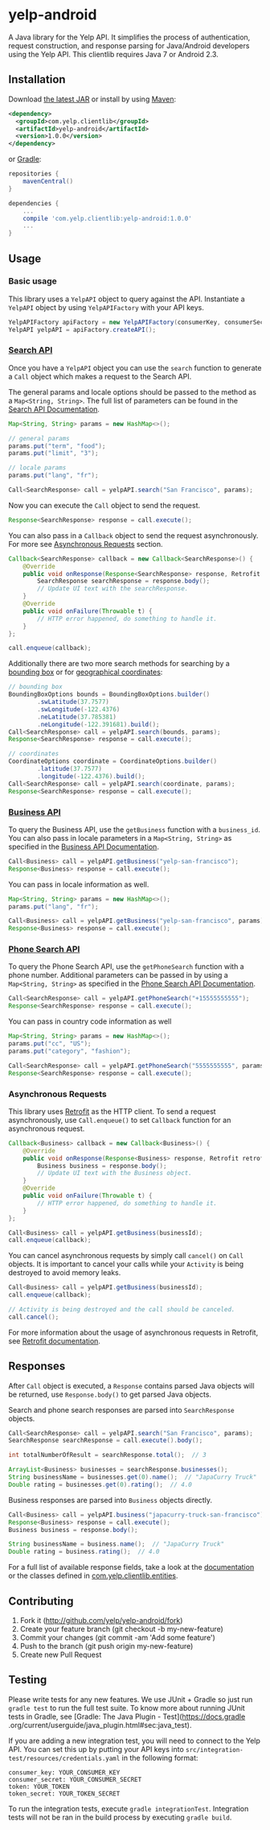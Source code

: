# yelp-android
A Java library for the Yelp API. It simplifies the process of authentication, request construction, and response 
parsing for Java/Android developers using the Yelp API. This clientlib requires Java 7 or Android 2.3.

## Installation

Download [the latest JAR](https://search.maven.org/remote_content?g=com.yelp.clientlib&a=yelp-android&v=LATEST) or install by using [Maven](https://maven.apache.org/):

```xml
<dependency>
  <groupId>com.yelp.clientlib</groupId>
  <artifactId>yelp-android</artifactId>
  <version>1.0.0</version>
</dependency>
```

or [Gradle](http://gradle.org/):

```groovy
repositories {
    mavenCentral()
}

dependencies {
    ...
    compile 'com.yelp.clientlib:yelp-android:1.0.0'
    ...
}
```

## Usage

### Basic usage
This library uses a `YelpAPI` object to query against the API. Instantiate a `YelpAPI` object by using 
`YelpAPIFactory` with your API keys.
```java
YelpAPIFactory apiFactory = new YelpAPIFactory(consumerKey, consumerSecret, token, tokenSecret);
YelpAPI yelpAPI = apiFactory.createAPI();
```

### [Search API](http://www.yelp.com/developers/documentation/v2/search_api)
Once you have a `YelpAPI` object you can use the `search` function to generate a `Call` object which makes a request to 
the Search API.

The general params and locale options should be passed to the method as a `Map<String, String>`. The full list of 
parameters can be found in the [Search API Documentation](https://www.yelp.com/developers/documentation/v2/search_api).
```java
Map<String, String> params = new HashMap<>();

// general params
params.put("term", "food");
params.put("limit", "3");

// locale params
params.put("lang", "fr");

Call<SearchResponse> call = yelpAPI.search("San Francisco", params);
```

Now you can execute the `Call` object to send the request.
```java
Response<SearchResponse> response = call.execute();
```

You can also pass in a `Callback` object to send the request asynchronously. For more see [Asynchronous Requests](#asynchronous-requests) section.
```java
Callback<SearchResponse> callback = new Callback<SearchResponse>() {
    @Override
    public void onResponse(Response<SearchResponse> response, Retrofit retrofit) {
        SearchResponse searchResponse = response.body();
        // Update UI text with the searchResponse.
    }
    @Override
    public void onFailure(Throwable t) {
        // HTTP error happened, do something to handle it.
    }
};

call.enqueue(callback);
```

Additionally there are two more search methods for searching by a [bounding box](https://www.yelp.com/developers/documentation/v2/search_api#searchGBB) or for [geographical coordinates](https://www.yelp.com/developers/documentation/v2/search_api#searchGC):
```java
// bounding box
BoundingBoxOptions bounds = BoundingBoxOptions.builder()
        .swLatitude(37.7577)
        .swLongitude(-122.4376)
        .neLatitude(37.785381)
        .neLongitude(-122.391681).build();
Call<SearchResponse> call = yelpAPI.search(bounds, params);
Response<SearchResponse> response = call.execute();

// coordinates
CoordinateOptions coordinate = CoordinateOptions.builder()
        .latitude(37.7577)
        .longitude(-122.4376).build();
Call<SearchResponse> call = yelpAPI.search(coordinate, params);
Response<SearchResponse> response = call.execute();
```

### [Business API](http://www.yelp.com/developers/documentation/v2/business)
To query the Business API, use the `getBusiness` function with a `business_id`. You can also pass in locale parameters 
in a `Map<String, String>` as specified in the [Business API Documentation](http://www.yelp.com/developers/documentation/v2/business).
```java
Call<Business> call = yelpAPI.getBusiness("yelp-san-francisco");
Response<Business> response = call.execute();
```
You can pass in locale information as well.
```java
Map<String, String> params = new HashMap<>();
params.put("lang", "fr");

Call<Business> call = yelpAPI.getBusiness("yelp-san-francisco", params);
Response<Business> response = call.execute();
```

### [Phone Search API](http://www.yelp.com/developers/documentation/v2/phone_search)
To query the Phone Search API, use the `getPhoneSearch` function with a phone number. Additional parameters can be
passed in by using a `Map<String, String>` as specified in the [Phone Search API Documentation](https://www.yelp.com/developers/documentation/v2/phone_search).
```java
Call<SearchResponse> call = yelpAPI.getPhoneSearch("+15555555555");
Response<SearchResponse> response = call.execute();
```
You can pass in country code information as well
```java
Map<String, String> params = new HashMap<>();
params.put("cc", "US");
params.put("category", "fashion");

Call<SearchResponse> call = yelpAPI.getPhoneSearch("5555555555", params);
Response<SearchResponse> response = call.execute();
```

### Asynchronous Requests
This library uses [Retrofit](http://square.github.io/retrofit/) as the HTTP client. To send a request asynchronously,
use `Call.enqueue()` to set `Callback` function for an asynchronous request.
```java
Callback<Business> callback = new Callback<Business>() {
    @Override
    public void onResponse(Response<Business> response, Retrofit retrofit) {
        Business business = response.body();
        // Update UI text with the Business object.
    }
    @Override
    public void onFailure(Throwable t) {
        // HTTP error happened, do something to handle it.
    }
};

Call<Business> call = yelpAPI.getBusiness(businessId);
call.enqueue(callback);
```

You can cancel asynchronous requests by simply call `cancel()` on `Call` objects. It is important to cancel your calls 
while your `Activity` is being destroyed to avoid memory leaks.
```java
Call<Business> call = yelpAPI.getBusiness(businessId);
call.enqueue(callback);

// Activity is being destroyed and the call should be canceled.
call.cancel();
```

For more information about the usage of asynchronous requests in Retrofit, see [Retrofit documentation](http://square.github.io/retrofit/).

## Responses
After `Call` object is executed, a `Response` contains parsed Java objects will be returned, use `Response.body()` to 
get parsed Java objects.

Search and phone search responses are parsed into `SearchResponse` objects.
```java
Call<SearchResponse> call = yelpAPI.search("San Francisco", params);
SearchResponse searchResponse = call.execute().body();

int totalNumberOfResult = searchResponse.total();  // 3

ArrayList<Business> businesses = searchResponse.businesses();
String businessName = businesses.get(0).name();  // "JapaCurry Truck"
Double rating = businesses.get(0).rating();  // 4.0
```

Business responses are parsed into `Business` objects directly.
```java
Call<Business> call = yelpAPI.business("japacurry-truck-san-francisco");
Response<Business> response = call.execute();
Business business = response.body();

String businessName = business.name();  // "JapaCurry Truck"
Double rating = business.rating();  // 4.0
```

For a full list of available response fields, take a look at the [documentation](https://www.yelp.com/developers/documentation/v2/overview) 
or the classes defined in [com.yelp.clientlib.entities](../../tree/master/src/main/java/com/yelp/clientlib/entities).

## Contributing
1. Fork it (http://github.com/yelp/yelp-android/fork)
2. Create your feature branch (git checkout -b my-new-feature)
3. Commit your changes (git commit -am 'Add some feature')
4. Push to the branch (git push origin my-new-feature)
5. Create new Pull Request

## Testing
Please write tests for any new features. We use JUnit + Gradle so just run `gradle test` to run the full test suite. 
To know more about running JUnit tests in Gradle, see [Gradle: The Java Plugin - Test](https://docs.gradle
.org/current/userguide/java_plugin.html#sec:java_test).

If you are adding a new integration test, you will need to connect to the Yelp API. You can set this up by putting 
your API keys into `src/integration-test/resources/credentials.yaml` in the following format:
```
consumer_key: YOUR_CONSUMER_KEY
consumer_secret: YOUR_CONSUMER_SECRET
token: YOUR_TOKEN
token_secret: YOUR_TOKEN_SECRET
```

To run the integration tests, execute `gradle integrationTest`. Integration tests will not be ran in the build process
by executing `gradle build`.
